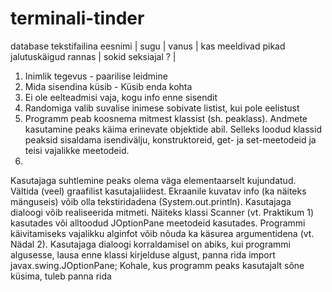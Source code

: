# terminali-tinder
database tekstifailina
eesnimi | sugu | vanus | kas meeldivad pikad jalutuskäigud rannas | sokid seksiajal ?  |

1. Inimlik tegevus - paarilise leidmine
2. Mida sisendina küsib - Küsib enda kohta
3. Ei ole eelteadmisi vaja, kogu info enne sisendit
4. Randomiga valib suvalise inimese sobivate listist, kui pole eelistust
5. Programm peab koosnema mitmest klassist (sh. peaklass). Andmete kasutamine peaks käima erinevate objektide abil. Selleks loodud klassid peaksid sisaldama isendivälju, konstruktoreid, get- ja set-meetodeid ja teisi vajalikke meetodeid.
6. 
Kasutajaga suhtlemine peaks olema väga elementaarselt kujundatud. Vältida (veel) graafilist kasutajaliidest. Ekraanile kuvatav info (ka näiteks mänguseis) võib olla tekstiridadena (System.out.println). Kasutajaga dialoogi võib realiseerida mitmeti. Näiteks klassi Scanner (vt. Praktikum 1) kasutades või alltoodud JOptionPane meetodeid kasutades. Programmi käivitamiseks vajalikku alginfot võib nõuda ka käsurea argumentidena (vt. Nädal 2).
Kasutajaga dialoogi korraldamisel on abiks, kui programmi algusesse, lausa enne klassi kirjelduse algust, panna rida import javax.swing.JOptionPane;
Kohale, kus programm peaks kasutajalt sõne küsima, tuleb panna rida

